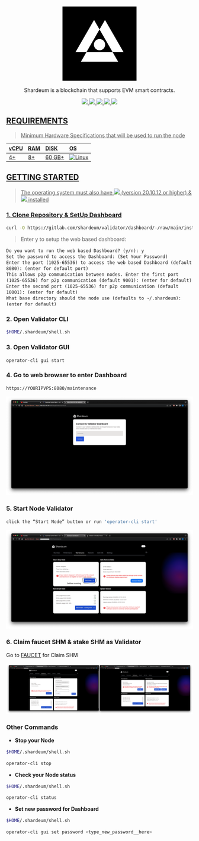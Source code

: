 <p align="center">
<img sizes="(max-width: 600px) 480px, 800px" src="https://raw.githubusercontent.com/MOI14s/Testnet-Node/main/Shardeum%20Betanet/shardeum.png"></p>

<p align="center">Shardeum is a blockchain that supports EVM smart contracts.</p>
  
<div id="badges">
  <p align="center">
   <a href="https://shardeum.org">
  <img src="https://img.shields.io/badge/Website-4285F4?style=for-the-badge&logo=GoogleChrome&logoColor=white&style=flat"/>
  <a href="https://twitter.com/shardeum">
    <img src="https://img.shields.io/badge/Twitter-1DA1F2?style=for-the-badge&logo=twitter&logoColor=white&style=flat"/>
  </a>
  <a href="https://discord.gg/shardeum">
    <img src="https://img.shields.io/badge/Discord-%235865F2.svg?style=for-the-badge&logo=discord&logoColor=white&style=flat"/>
  </a>
  <a href="https://telegram.me/shardeum">
    <img src="https://img.shields.io/badge/Telegram-2CA5E0?style=for-the-badge&logo=telegram&logoColor=white&style=flat"/>
  <a href="https://www.reddit.com/r/shardeum/">
    <img src="https://img.shields.io/badge/Reddit-FF4500?style=for-the-badge&logo=reddit&logoColor=white&style=flat"/>
  </p>
</div>

## REQUIREMENTS
> Minimum Hardware Specifications that will be used to run the node
    
| vCPU | RAM | DISK | OS |
| :--  | :-- | :--- | :- |
| 4+ | 8+ | 60 GB+ | ![Linux](https://img.shields.io/badge/Linux-FCC624?style=for-the-badge&logo=linux&logoColor=black)|

## GETTING STARTED
> The operating system must also have <img src="https://img.shields.io/badge/Docker%20Image-4285F4?style=for-the-badge&logo=docker&logoColor=white&style=flat"/> (version 20.10.12 or higher) & <img src="https://img.shields.io/badge/Docker%20Compose-4285F4?style=for-the-badge&logo=docker&logoColor=white&style=flat"/> installed

### 1. Clone Repository & SetUp Dashboard
```bash
curl -O https://gitlab.com/shardeum/validator/dashboard/-/raw/main/installer.sh && chmod +x installer.sh && ./installer.sh
```
    
> Enter y to setup the web based dashboard:
    
```
Do you want to run the web based Dashboard? (y/n): y 
Set the password to access the Dashboard: (Set Your Password)
Enter the port (1025-65536) to access the web based Dashboard (default 8080): (enter for default port)
This allows p2p communication between nodes. Enter the first port (1025-65536) for p2p communication (default 9001): (enter for default)
Enter the second port (1025-65536) for p2p communication (default 10001): (enter for default)
What base directory should the node use (defaults to ~/.shardeum): (enter for default)
```

### 2. Open Validator CLI
```bash
$HOME/.shardeum/shell.sh
```
### 3. Open Validator GUI    
```
operator-cli gui start
```
### 4. Go to web browser to enter Dashboard
```bash
https://YOURIPVPS:8080/maintenance
```
<img src="https://raw.githubusercontent.com/MOI14s/Testnet-Node/main/Shardeum%20Betanet/11.png"/>

### 5. Start Node Validator
```bash
click the “Start Node” button or run 'operator-cli start'
```
<img src="https://raw.githubusercontent.com/MOI14s/Testnet-Node/main/Shardeum%20Betanet/12.png"/>

### 6. Claim faucet SHM & stake SHM as Validator 
Go to [FAUCET](https://docs.shardeum.org/faucet/claim) for Claim SHM

<img src="https://raw.githubusercontent.com/MOI14s/Testnet-Node/main/Shardeum%20Betanet/15.png"/>

### Other Commands
- **Stop your Node**
```bash
$HOME/.shardeum/shell.sh
```
```bash
operator-cli stop
```
- **Check your Node status**
```bash
$HOME/.shardeum/shell.sh
```
```bash
operator-cli status
```
- **Set new password for Dashboard**
```bash
$HOME/.shardeum/shell.sh
```
```bash
operator-cli gui set password <type_new_password__here>
```
